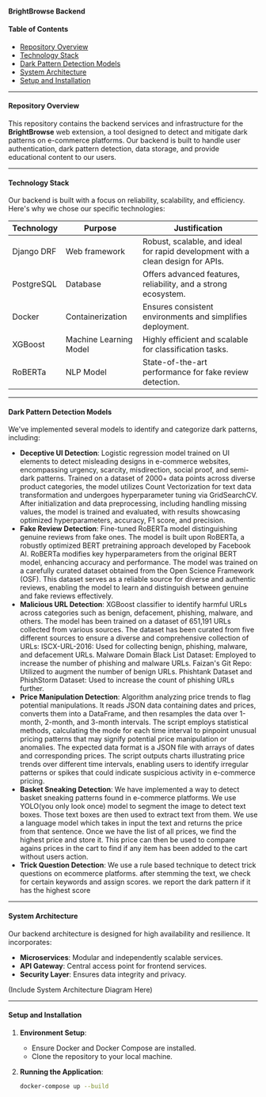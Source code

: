 #### BrightBrowse Backend

#### Table of Contents

- [Repository Overview](#repository-overview)
- [Technology Stack](#technology-stack)
- [Dark Pattern Detection Models](#dark-pattern-detection-models)
- [System Architecture](#system-architecture)
- [Setup and Installation](#setup-and-installation)

---

#### Repository Overview

This repository contains the backend services and infrastructure for the **BrightBrowse** web extension, a tool designed to detect and mitigate dark patterns on e-commerce platforms. Our backend is built to handle user authentication, dark pattern detection, data storage, and provide educational content to our users.

---

#### Technology Stack

Our backend is built with a focus on reliability, scalability, and efficiency. Here's why we chose our specific technologies:

| Technology | Purpose                | Justification                                                                   |
| ---------- | ---------------------- | ------------------------------------------------------------------------------- |
| Django DRF | Web framework          | Robust, scalable, and ideal for rapid development with a clean design for APIs. |
| PostgreSQL | Database               | Offers advanced features, reliability, and a strong ecosystem.                  |
| Docker     | Containerization       | Ensures consistent environments and simplifies deployment.                      |
| XGBoost    | Machine Learning Model | Highly efficient and scalable for classification tasks.                         |
| RoBERTa    | NLP Model              | State-of-the-art performance for fake review detection.                         |

---

#### Dark Pattern Detection Models

We've implemented several models to identify and categorize dark patterns, including:

- **Deceptive UI Detection**: Logistic regression model trained on UI elements to detect misleading designs in e-commerce websites, encompassing urgency, scarcity, misdirection, social proof, and semi-dark patterns. Trained on a dataset of 2000+ data points across diverse product categories, the model utilizes Count Vectorization for text data transformation and undergoes hyperparameter tuning via GridSearchCV. After initialization and data preprocessing, including handling missing values, the model is trained and evaluated, with results showcasing optimized hyperparameters, accuracy, F1 score, and precision.
- **Fake Review Detection**: Fine-tuned RoBERTa model distinguishing genuine reviews from fake ones. The model is built upon RoBERTa, a robustly optimized BERT pretraining approach developed by Facebook AI. RoBERTa modifies key hyperparameters from the original BERT model, enhancing accuracy and performance. The model was trained on a carefully curated dataset obtained from the Open Science Framework (OSF). This dataset serves as a reliable source for diverse and authentic reviews, enabling the model to learn and distinguish between genuine and fake reviews effectively.
- **Malicious URL Detection**: XGBoost classifier to identify harmful URLs across categories such as benign, defacement, phishing, malware, and others. The model has been trained on a dataset of 651,191 URLs collected from various sources. The dataset has been curated from five different sources to ensure a diverse and comprehensive collection of URLs: ISCX-URL-2016: Used for collecting benign, phishing, malware, and defacement URLs. Malware Domain Black List Dataset: Employed to increase the number of phishing and malware URLs. Faizan's Git Repo: Utilized to augment the number of benign URLs. Phishtank Dataset and PhishStorm Dataset: Used to increase the count of phishing URLs further.
- **Price Manipulation Detection**: Algorithm analyzing price trends to flag potential manipulations. It reads JSON data containing dates and prices, converts them into a DataFrame, and then resamples the data over 1-month, 2-month, and 3-month intervals. The script employs statistical methods, calculating the mode for each time interval to pinpoint unusual pricing patterns that may signify potential price manipulation or anomalies. The expected data format is a JSON file with arrays of dates and corresponding prices. The script outputs charts illustrating price trends over different time intervals, enabling users to identify irregular patterns or spikes that could indicate suspicious activity in e-commerce pricing.
- **Basket Sneaking Detection**: We have implemented a way to detect basket sneaking patterns found in e-commerce platforms. We use YOLO(you only look once) model to segment the image to detect text boxes. Those text boxes are then used to extract text from them. We use a language model which takes in input the text and returns the price from that sentence. Once we have the list of all prices, we find the highest price and store it. This price can then be used to compare agains prices in the cart to find if any item has been added to the cart without users action.
- **Trick Question Detection**: We use a rule based technique to detect trick questions on ecommerce platforms. after stemming the text, we check for certain keywords and assign scores. we report the dark pattern if it has the highest score

---

#### System Architecture

Our backend architecture is designed for high availability and resilience. It incorporates:

- **Microservices**: Modular and independently scalable services.
- **API Gateway**: Central access point for frontend services.
- **Security Layer**: Ensures data integrity and privacy.

(Include System Architecture Diagram Here)

---

#### Setup and Installation

1. **Environment Setup**:

   - Ensure Docker and Docker Compose are installed.
   - Clone the repository to your local machine.

2. **Running the Application**:
   ```bash
   docker-compose up --build
   ```
